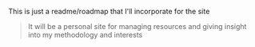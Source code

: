 This is just a readme/roadmap that I'll incorporate for the site

> It will be a personal site for managing resources and giving insight into my methodology and interests
